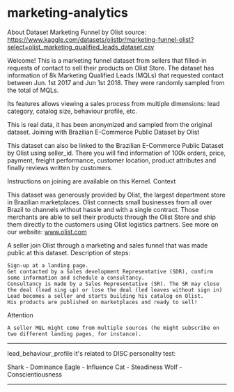 # marketing-analytics

About Dataset
Marketing Funnel by Olist
source: https://www.kaggle.com/datasets/olistbr/marketing-funnel-olist?select=olist_marketing_qualified_leads_dataset.csv


Welcome! This is a marketing funnel dataset from sellers that filled-in requests of contact to sell their products on Olist Store. The dataset has information of 8k Marketing Qualified Leads (MQLs) that requested contact between Jun. 1st 2017 and Jun 1st 2018. They were randomly sampled from the total of MQLs.

Its features allows viewing a sales process from multiple dimensions: lead category, catalog size, behaviour profile, etc.

This is real data, it has been anonymized and sampled from the original dataset.
Joining with Brazilian E-Commerce Public Dataset by Olist

This dataset can also be linked to the Brazilian E-Commerce Public Dataset by Olist using seller_id. There you will find information of 100k orders, price, payment, freight performance, customer location, product attributes and finally reviews written by customers.

Instructions on joining are available on this Kernel.
Context

This dataset was generously provided by Olist, the largest department store in Brazilian marketplaces. Olist connects small businesses from all over Brazil to channels without hassle and with a single contract. Those merchants are able to sell their products through the Olist Store and ship them directly to the customers using Olist logistics partners. See more on our website: www.olist.com

A seller join Olist through a marketing and sales funnel that was made public at this dataset. Description of steps:

    Sign-up at a landing page.
    Get contacted by a Sales development Representative (SDR), confirm some information and schedule a consultancy.
    Consultancy is made by a Sales Representative (SR). The SR may close the deal (lead sing up) or lose the deal (led leaves without sign in)
    Lead becomes a seller and starts building his catalog on Olist.
    His products are published on marketplaces and ready to sell!

Attention

    A seller MQL might come from multiple sources (he might subscribe on two different landing pages, for instance).

---

lead_behaviour_profile it's related to DISC personality test:

Shark - Dominance
Eagle - Influence
Cat - Steadiness
Wolf - Conscientiousness

---
